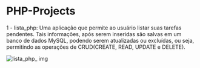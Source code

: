 # PHP-Projects

1 - lista_php: Uma aplicação que permite ao usuário listar suas tarefas pendentes. Tais informações, após serem inseridas são salvas em um banco de dados MySQL, podendo serem atualizadas ou excluídas, ou seja, permitindo as operações de CRUD(CREATE, READ, UPDATE e DELETE).

![lista_php_ img](https://github.com/user-attachments/assets/de655618-7d9e-4d77-b4f8-e4cd82f9b2a7)
